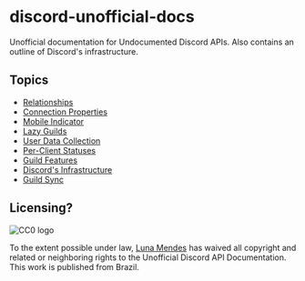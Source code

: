 # discord-unofficial-docs

Unofficial documentation for Undocumented Discord APIs. Also contains an outline
of Discord's infrastructure.

## Topics

 - [Relationships](/relationships.html)
 - [Connection Properties](/connection_properties.html)
 - [Mobile Indicator](/mobile_indicator.html)
 - [Lazy Guilds](/lazy_guilds.html)
 - [User Data Collection](/science.html)
 - [Per-Client Statuses](/per-client_status.html)
 - [Guild Features](/guild_features.html)
 - [Discord's Infrastructure](/infrastructure.html)
 - [Guild Sync](/guild_sync.html)

## Licensing?

![CC0 logo](https://i.creativecommons.org/p/zero/1.0/88x31.png)

To the extent possible under law, [Luna Mendes](https://l4.pm) has waived all
copyright and related or neighboring rights to the Unofficial Discord API
Documentation. This work is published from Brazil.
